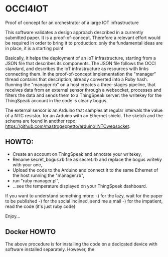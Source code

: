 # OCCI4IOT
Proof of concept for an orchestrator of a large IOT infrastructure

This software validates a design approach described in a currently submitted paper. It is a proof-of-concept. Therefore a relevant effort would be required in order to bring it to production: only the fundamental ideas are in place, it is a starting point

Basically, it helps the deployment of an IoT infrastructure, starting from a JSON file that describes its components. The JSON file follows the OCCI standard, and describes the IoT infrastructure as resources with links connecting them. In the proof-of-concept implementation the "manager" thread contains that description, already converted into a Ruby hash. Running the "manager.rb" on a host creates a three-stages pipeline, that receives data from an external sensor through a websocket, processes
and filters the data and sends them to a ThingSpeak server: the writekey for the ThingSpeak account in the code is clearly bogus.

The external sensor is an Arduino that samples at regular intervals the value of a NTC resistor. for an Arduino with an Ethernet shield. The sketch and the schema are found in another repo: https://github.com/mastrogeppetto/arduino_NTCwebsocket.

## HOWTO:
 
* Create an account on ThingSpeak and annotate your writekey,
* Rename secret_bogus.rb file as secret.rb and replace the bogus writeky with your one,
* Upload the code to the Arduino and connect it to the same Ethernet of the host running the "manager.rb",
* run "ruby manager.pl", 
* ...see the temperature displayed on your ThingSpeak dashboard.

If you want to understand something more:
-) for the lazy, wait for the paper to be published
-) for the social inclined, send me a mail
-) for the impatient, read the code (it's just ruby code)

Enjoy...

## Docker HOWTO

The above procedure is for installing the code on a dedicated device with software installed separately. However, the 